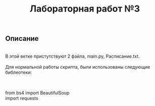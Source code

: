 <a> <h1 align="center"> Лабораторная работ №3 </h1></a>
<br>
<a> <h2 align="left"> Описание </h2></a>
<br>
В этой ветке пристутствуют 2 файла, main.py, Расписание.txt.
<br>
<br>
Для нормальной работы скрипта, были использованы следующие библеотеки:
<br>
<br>
<br>
<body>

from bs4 import BeautifulSoup<br>
import requests<br>

</body>


